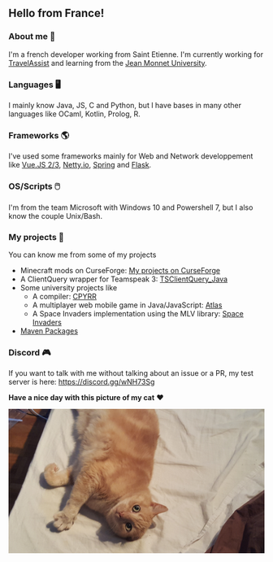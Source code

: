 ## Hello from France!

### About me 🙂

I'm a french developer working from Saint Etienne. I'm currently working for [TravelAssist](https://www.travelassist.io/) and learning from the [Jean Monnet University](https://fac-sciences.univ-st-etienne.fr/en/departments/computer-science-department.html).

### Languages 🖥️

I mainly know Java, JS, C and Python, but I have bases in many other languages like OCaml, Kotlin, Prolog, R.

### Frameworks 🌎

I've used some frameworks mainly for Web and Network developpement like [Vue.JS 2/3](https://vuejs.org/), [Netty.io](https://netty.io/), [Spring](https://spring.io/) and [Flask](https://flask.palletsprojects.com/en/1.1.x/).

### OS/Scripts 🖱️

I'm from the team Microsoft with Windows 10 and Powershell 7, but I also know the couple Unix/Bash.

### My projects 🌵

You can know me from some of my projects

* Minecraft mods on CurseForge: [My projects on CurseForge](https://www.curseforge.com/members/ate48/projects)
* A ClientQuery wrapper for Teamspeak 3: [TSClientQuery_Java](https://github.com/ate47/TSClientQuery_Java-Client)
* Some university projects like
  * A compiler: [CPYRR](https://github.com/ate47/CPYRR)
  * A multiplayer web mobile game in Java/JavaScript: [Atlas](https://github.com/ate47/S6Project---Atlas---Game)
  * A Space Invaders implementation using the MLV library: [Space Invaders](https://github.com/ate47/Space-invaders)
* [Maven Packages](PACKAGE.md)

### Discord 🎮

If you want to talk with me without talking about an issue or a PR, my test server is here: https://discord.gg/wNH73Sg


**Have a nice day with this picture of my cat** ❤️

![my cat](garfield.jpg)
